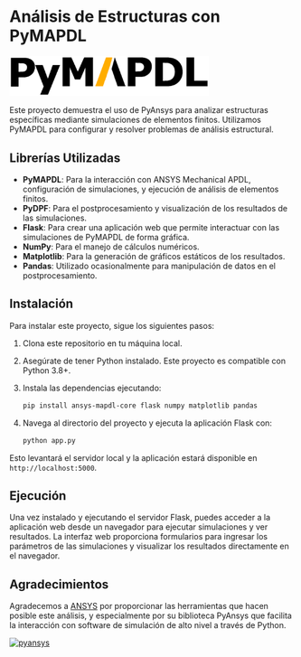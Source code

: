 # Análisis de Estructuras con PyMAPDL

<img src="./static/images/PyMAPDL.png" alt="iconName" width="70%" />

Este proyecto demuestra el uso de PyAnsys para analizar estructuras específicas mediante simulaciones de elementos finitos. Utilizamos PyMAPDL para configurar y resolver problemas de análisis estructural.

## Librerías Utilizadas

- **PyMAPDL**: Para la interacción con ANSYS Mechanical APDL, configuración de simulaciones, y ejecución de análisis de elementos finitos.
- **PyDPF**: Para el postprocesamiento y visualización de los resultados de las simulaciones.
- **Flask**: Para crear una aplicación web que permite interactuar con las simulaciones de PyMAPDL de forma gráfica.
- **NumPy**: Para el manejo de cálculos numéricos.
- **Matplotlib**: Para la generación de gráficos estáticos de los resultados.
- **Pandas**: Utilizado ocasionalmente para manipulación de datos en el postprocesamiento.

## Instalación

Para instalar este proyecto, sigue los siguientes pasos:

1. Clona este repositorio en tu máquina local.

2. Asegúrate de tener Python instalado. Este proyecto es compatible con Python 3.8+.

3. Instala las dependencias ejecutando:

   ```bash
   pip install ansys-mapdl-core flask numpy matplotlib pandas
   ```

4. Navega al directorio del proyecto y ejecuta la aplicación Flask con:

   ```bash
   python app.py
   ```

Esto levantará el servidor local y la aplicación estará disponible en `http://localhost:5000`.

## Ejecución

Una vez instalado y ejecutando el servidor Flask, puedes acceder a la aplicación web desde un navegador para ejecutar simulaciones y ver resultados. La interfaz web proporciona formularios para ingresar los parámetros de las simulaciones y visualizar los resultados directamente en el navegador.

## Agradecimientos

Agradecemos a [ANSYS](https://docs.pyansys.com/) por proporcionar las herramientas que hacen posible este análisis, y especialmente por su biblioteca PyAnsys que facilita la interacción con software de simulación de alto nivel a través de Python.

[![pyansys](https://img.shields.io/badge/Py-Ansys-ffc107.svg?logo=data:image/png;base64,iVBORw0KGgoAAAANSUhEUgAAABAAAAAQCAIAAACQkWg2AAABDklEQVQ4jWNgoDfg5mD8vE7q/3bpVyskbW0sMRUwofHD7Dh5OBkZGBgW7/3W2tZpa2tLQEOyOzeEsfumlK2tbVpaGj4N6jIs1lpsDAwMJ278sveMY2BgCA0NFRISwqkhyQ1q/Nyd3zg4OBgYGNjZ2ePi4rB5loGBhZnhxTLJ/9ulv26Q4uVk1NXV/f///////69du4Zdg78lx//t0v+3S88rFISInD59GqIH2esIJ8G9O2/XVwhjzpw5EAam1xkkBJn/bJX+v1365hxxuCAfH9+3b9/+////48cPuNehNsS7cDEzMTAwMMzb+Q2u4dOnT2vWrMHu9ZtzxP9vl/69RVpCkBlZ3N7enoDXBwEAAA+YYitOilMVAAAAAElFTkSuQmCC)](https://docs.pyansys.com/)